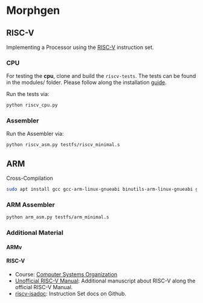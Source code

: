 # Morphgen


## RISC-V

Implementing a Processor using the [RISC-V](https://riscv.org/wp-content/uploads/2017/05/riscv-spec-v2.2.pdf) instruction set. 

### CPU

For testing the **cpu**, clone and build the `riscv-tests`. The tests can be found in the modules/ folder. 
Please follow along the installation [guide](modules/README.md).

Run the tests via:
```bash
python riscv_cpu.py
```

### Assembler 

Run the Assembler via:
```bash 
python riscv_asm.py testfs/riscv_minimal.s
``` 

## ARM

Cross-Compilation
```bash
sudo apt install gcc gcc-arm-linux-gnueabi binutils-arm-linux-gnueabi gcc-aarch64-linux-gnu binutils-aarch64-linux-gnu make
```

### ARM Assembler
```bash
python arm_asm.py testfs/arm_minimal.s
```

### Additional Material

#### ARMv

#### RISC-V

- Course: [Computer Systems Organization](https://nyu-cso.github.io/index.html)
- [Unofficial RISC-V Manual](https://jemu.oscc.cc/): Additional manuscript about RISC-V along the official RISC-V Manual.
- [riscv-isadoc](https://msyksphinz-self.github.io/riscv-isadoc/html/index.html): Instruction Set docs on Github.
